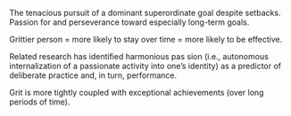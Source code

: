 The tenacious pursuit of a dominant superordinate goal despite setbacks. Passion for and perseverance toward especially long-term goals.

Grittier person = more likely to stay over time = more likely to be effective.

Related research has identified harmonious pas sion (i.e., autonomous internalization of a passionate activity into one’s identity) as a predictor of deliberate practice and, in turn, performance.

Grit is more tightly coupled with exceptional achievements (over long periods of time).